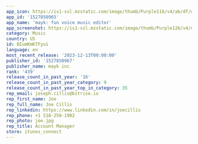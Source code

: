 ```yaml
---
app_icon: https://is1-ssl.mzstatic.com/image/thumb/Purple116/v4/ab/df/df/abdfdf60-1196-1d04-ead3-0b1de377cf8c/AppIcon-1x_U007emarketing-0-10-0-85-220.png/1024x1024bb.png
app_id: '1527850965'
app_name: 'mayk: fun voice music editor'
app_screenshot: https://is1-ssl.mzstatic.com/image/thumb/Purple126/v4/de/d5/75/ded57592-9100-1ef7-a27e-ce89315086ab/28e13f88-834b-48de-be7d-932dd7755756_79_opaque.png/1242x2688bb.png
category: Music
country: US
id: BIumKmKTFyui
language: en
most_recent_release: '2023-12-13T00:00:00'
publisher_id: '1527850967'
publisher_name: mayk inc
rank: '439'
release_count_in_past_year: '16'
release_count_in_past_year_category: 9
release_count_in_past_year_top_in_category: 35
rep_email: joseph.cillis@bitrise.io
rep_first_name: Joe
rep_full_name: Joe Cillis
rep_linkedin: https://www.linkedin.com/in/joecillis
rep_phone: +1 518-258-1902
rep_photo: joe.jpg
rep_title: Account Manager
store: itunes_connect
---
```

